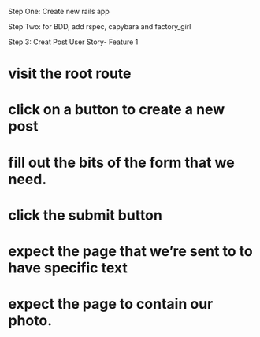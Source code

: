 Step One: Create new rails app

Step Two: for BDD, add rspec, capybara and factory_girl

Step 3: Creat Post
User Story- Feature 1 
# visit the root route
# click on a button to create a new post
# fill out the bits of the form that we need. 
# click the submit button
# expect the page that we’re sent to to have specific text 
# expect the page to contain our photo.

